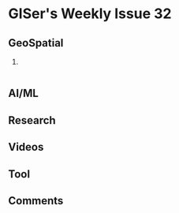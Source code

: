 # GISer's Weekly Issue 32

## GeoSpatial

1. []()

![]()

## AI/ML

## Research

## Videos

## Tool

## Comments
